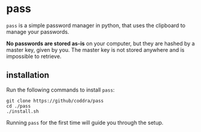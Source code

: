 # pass
`pass` is a simple password manager in python, that uses the clipboard to manage your passwords.

**No passwords are stored as-is** on your computer, but they are hashed by a master key, given by you. The master key is not stored anywhere and is impossible to retrieve.

## installation

Run the following commands to install `pass`:

```
git clone https://github/coddra/pass
cd ./pass
./install.sh
```

Running `pass` for the first time will guide you through the setup.
